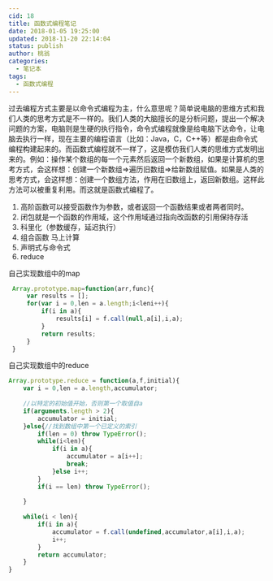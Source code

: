 ```yaml
---
cid: 18
title: 函数式编程笔记
date: 2018-01-05 19:25:00
updated: 2018-11-20 22:14:04
status: publish
author: 桃翁
categories: 
  - 笔记本
tags: 
  - 函数式编程
---
```



过去编程方式主要是以命令式编程为主，什么意思呢？简单说电脑的思维方式和我们人类的思考方式是不一样的。我们人类的大脑擅长的是分析问题，提出一个解决问题的方案，电脑则是生硬的执行指令，命令式编程就像是给电脑下达命令，让电脑去执行一样，现在主要的编程语言（比如：Java，C，C++等）都是由命令式编程构建起来的。
​ 而函数式编程就不一样了，这是模仿我们人类的思维方式发明出来的。例如：操作某个数组的每一个元素然后返回一个新数组，如果是计算机的思考方式，会这样想：创建一个新数组=>遍历旧数组=>给新数组赋值。如果是人类的思考方式，会这样想：创建一个数组方法，作用在旧数组上，返回新数组。这样此方法可以被重复利用。而这就是函数式编程了。


<!--more-->


1. 高阶函数可以接受函数作为参数，或者返回一个函数结果或者两者同时。
2. 闭包就是一个函数的作用域，这个作用域通过指向改函数的引用保持存活
3. 科里化（参数缓存，延迟执行）
4. 组合函数 马上计算
5. 声明式与命令式
6. reduce

自己实现数组中的map
```javascript
 Array.prototype.map=function(arr,func){
     var results = [];
     for(var i = 0,len = a.length;i<leni++){
         if(i in a){
             results[i] = f.call(null,a[i],i,a);
         }
         return results;
     }
 }
```
自己实现数组中的reduce
```javascript
Array.prototype.reduce = function(a,f,initial){
    var i = 0,len = a.length,accumulator;
    
    //以特定的初始值开始，否则第一个取值自a
    if(arguments.length > 2){
        accumulator = initial;
    }else{//找到数组中第一个已定义的索引
        if(len = 0) throw TypeError();
        while(i<len){
            if(i in a){
                accumulator = a[i++];
                break;
            }else i++;
        }
        if(i == len) throw TypeError();
        
    }
    
    while(i < len){
        if(i in a){
            accumulator = f.call(undefined,accumulator,a[i],i,a);
            i++;
        }
        return accumulator;
    }
}
```

